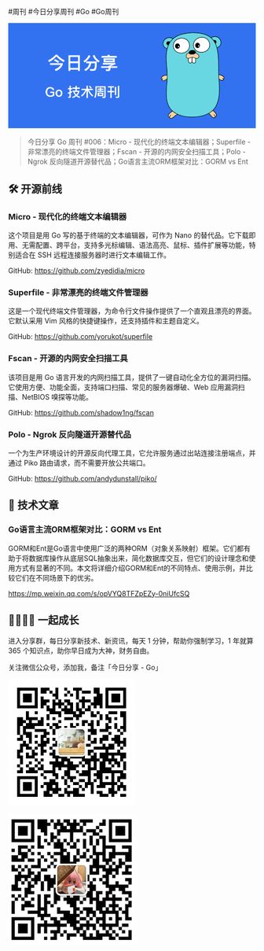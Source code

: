 #周刊 #今日分享周刊 #Go #Go周刊

![](./images/Banner-Weekly-Go.png)

> 今日分享 Go 周刊 #006：Micro - 现代化的终端文本编辑器；Superfile - 非常漂亮的终端文件管理器；Fscan - 开源的内网安全扫描工具；Polo - Ngrok 反向隧道开源替代品；Go语言主流ORM框架对比：GORM vs Ent

## 🛠 开源前线

### Micro - 现代化的终端文本编辑器

这个项目是用 Go 写的基于终端的文本编辑器，可作为 Nano 的替代品。它下载即用、无需配置、跨平台，支持多光标编辑、语法高亮、鼠标、插件扩展等功能，特别适合在 SSH 远程连接服务器时进行文本编辑工作。

GitHub: https://github.com/zyedidia/micro

### Superfile - 非常漂亮的终端文件管理器

这是一个现代终端文件管理器，为命令行文件操作提供了一个直观且漂亮的界面。它默认采用 Vim 风格的快捷键操作，还支持插件和主题自定义。

GitHub: https://github.com/yorukot/superfile

### Fscan - 开源的内网安全扫描工具

该项目是用 Go 语言开发的内网扫描工具，提供了一键自动化全方位的漏洞扫描。它使用方便、功能全面，支持端口扫描、常见的服务器爆破、Web 应用漏洞扫描、NetBIOS 嗅探等功能。

GitHub: https://github.com/shadow1ng/fscan

### Polo - Ngrok 反向隧道开源替代品

一个为生产环境设计的开源反向代理工具，它允许服务通过出站连接注册端点，并通过 Piko 路由请求，而不需要开放公共端口。

GitHub: https://github.com/andydunstall/piko/

## 📘 技术文章

### Go语言主流ORM框架对比：GORM vs Ent

GORM和Ent是Go语言中使用广泛的两种ORM（对象关系映射）框架。它们都有助于将数据库操作从底层SQL抽象出来，简化数据库交互，但它们的设计理念和使用方式有显著的不同。本文将详细介绍GORM和Ent的不同特点、使用示例，并比较它们在不同场景下的优劣。

https://mp.weixin.qq.com/s/opVYQ8TFZpEZy-0niUfcSQ

## 👨‍👩‍👧‍👦  一起成长
进入分享群，每日分享新技术、新资讯，每天 1 分钟，帮助你强制学习，1 年就算 365 个知识点，助你早日成为大神，财务自由。

关注微信公众号，添加我，备注「今日分享 - Go」

![](./images/WeChat-Public-Account-QRCode.png)

![](./images/WeChat-QRCode.png)
